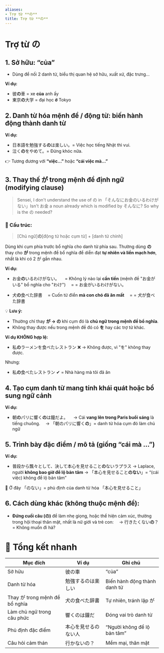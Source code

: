 ```yaml
---
aliases:
- Trợ từ **の**
title: Trợ từ **の**
---
```

# Trợ từ **の**

## 1. **Sở hữu: “của”**

* Dùng để nối 2 danh từ, biểu thị quan hệ sở hữu, xuất xứ, đặc trưng…

**Ví dụ:**

* 彼**の**車 = xe **của** anh ấy
* 東京**の**大学 = đại học **ở** Tokyo


## 2. **Danh từ hóa mệnh đề / động từ: biến hành động thành danh từ**

**Ví dụ:**

* 日本語を勉強する**の**は楽しい。= Việc học tiếng Nhật thì vui.
* 泣く**の**をやめて。= Đừng khóc nữa.

👉 Tương đương với **“việc…”** hoặc **“cái việc mà…”**


## 3. **Thay thế が trong mệnh đề định ngữ (modifying clause)**

> Sensei, I don't understand the use of の in 「そんなにお金のいるわけがない」Isn't お金 a noun already which is modified by そんなに? So why is the の needed?

### 📌 Cấu trúc:

> [Chủ ngữ]**の**[động từ hoặc cụm từ] + [danh từ chính]

Dùng khi cụm phía trước bổ nghĩa cho danh từ phía sau. Thường dùng **の** thay cho **が** trong mệnh đề bổ nghĩa để diễn đạt **tự nhiên và liền mạch hơn**, nhất là khi có 2 が gần nhau.

**Ví dụ:**

* お金**の**いるわけがない。
  　= Không lý nào lại **cần tiền** (mệnh đề "お金がいる" bổ nghĩa cho "わけ")
  　= = お金がいるわけがない。

* 犬**の**食べた辞書
  　= Cuốn từ điển **mà con chó đã ăn mất**
  　= = 犬が食べた辞書

💡 **Lưu ý:**

* Thường chỉ thay **が → の** khi cụm đó là **chủ ngữ trong mệnh đề bổ nghĩa**.
* Không thay được nếu trong mệnh đề đó có **を** hay các trợ từ khác.

**Ví dụ KHÔNG hợp lệ:**

* 私**の**ラーメンを食べたレストラン ❌
  → Không được, vì "を" không thay được.

Nhưng:

* 私**の**食べたレストラン ✔
  = Nhà hàng mà tôi đã ăn


## 4. **Tạo cụm danh từ mang tính khái quát hoặc bổ sung ngữ cảnh**

**Ví dụ:**

* 朝**の**パリに響く**の**は鐘だよ。
  　→ Cái **vang lên trong Paris buổi sáng** là tiếng chuông.
  　→ 「朝のパリに響く**の**」= danh từ hóa cụm đó làm chủ ngữ


## 5. **Trình bày đặc điểm / mô tả (giống “cái mà …”)**

**Ví dụ:**

* 普段から飄々として、決して本心を見せること**の**ないラプラス
  → Laplace, người **không bao giờ để lộ bản tâm**
  → 「本心を見せること**のない**」= “(cái việc) không để lộ bản tâm”

📌 Ở đây 「のない」= phủ định của danh từ hóa 「本心を見せること」

## 6. **Cách dùng khác (không thuộc mệnh đề):**

* **Đứng cuối câu (の)** để làm nhẹ giọng, hoặc thể hiện cảm xúc, thường trong hội thoại thân mật, nhất là nữ giới và trẻ con:
  　→ 行きたくない**の**？ = Không muốn đi hả?


# 📌 Tổng kết nhanh

| Mục đích                      | Ví dụ      | Ghi chú                      |
| ----------------------------- | ---------- | ---------------------------- |
| Sở hữu                        | 彼の車        | “của”                        |
| Danh từ hóa                   | 勉強するのは楽しい  | Biến hành động thành danh từ |
| Thay が trong mệnh đề bổ nghĩa | 犬の食べた辞書    | Tự nhiên, tránh lặp が        |
| Làm chủ ngữ trong câu phức    | 響くのは鐘だ     | Đóng vai trò danh từ         |
| Phủ định đặc điểm             | 本心を見せるのない人 | “Người không để lộ bản tâm”  |
| Câu hỏi cảm thán              | 行かないの？     | Mềm mại, thân mật            |
